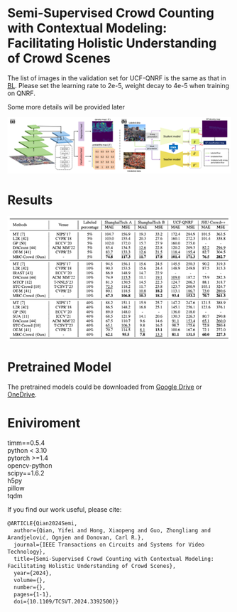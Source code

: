 # Semi-Supervised Crowd Counting with Contextual Modeling: Facilitating Holistic Understanding of Crowd Scenes

The list of images in the validation set for UCF-QNRF is the same as that in [BL](https://github.com/ZhihengCV/Bayesian-Crowd-Counting). Please set the learning rate to 2e-5, weight decay to 4e-5 when training on QNRF. 

Some more details will be provided later

![avatar](/framework.png)

# Results
![avatar](/result.png)

# Pretrained Model
The pretrained models could be downloaded from [Google Drive](https://drive.google.com/drive/folders/1MOc33Usba0k-IiGaHlVCfUICjkSNSEl_?usp=sharing) or [OneDrive](https://universityofstandrews907-my.sharepoint.com/:f:/g/personal/yq1_st-andrews_ac_uk/ErSqBStXrMJPq1mpNWZuwhUBcXDVSCM8MYWkyihZ7iqxpw?e=UwVdVD).

# Eniviroment
timm==0.5.4<br />
python < 3.10<br />
pytorch >=1.4<br />
opencv-python<br />
scipy==1.6.2<br />
h5py <br />
pillow<br />
tqdm<br />

If you find our work useful, please cite:
```
@ARTICLE{Qian2024Semi,
  author={Qian, Yifei and Hong, Xiaopeng and Guo, Zhongliang and Arandjelović, Ognjen and Donovan, Carl R.},
  journal={IEEE Transactions on Circuits and Systems for Video Technology}, 
  title={Semi-Supervised Crowd Counting with Contextual Modeling: Facilitating Holistic Understanding of Crowd Scenes}, 
  year={2024},
  volume={},
  number={},
  pages={1-1},
  doi={10.1109/TCSVT.2024.3392500}}

```

